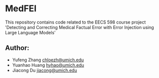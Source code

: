 # MedFEI
This repository contains code related to the EECS 598 course project 'Detecting and Correcting Medical Factual Error with Error Injection using Large Language Models'

## Author:
* Yufeng Zhang chloezh@umich.edu
* Yuanhao Huang hyhao@umich.edu
* Jiacong Du jiacong@umich.edu 
